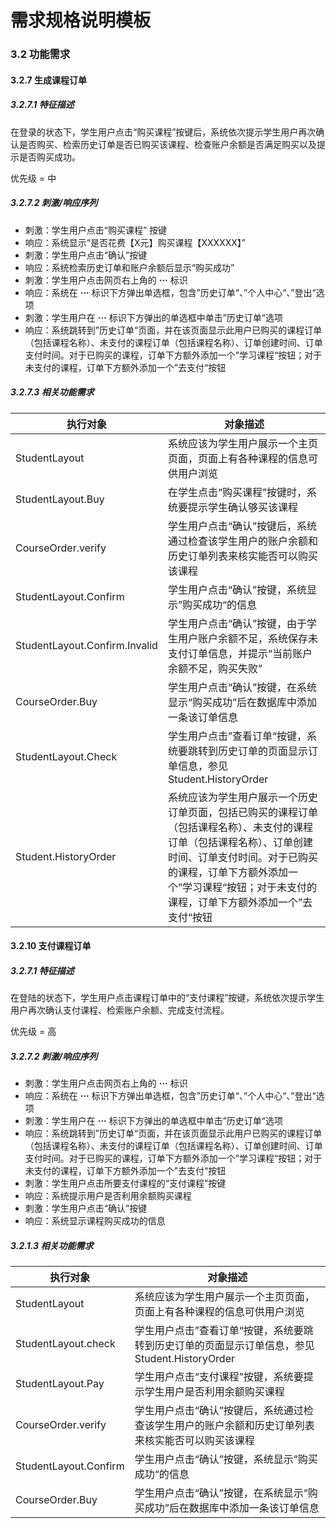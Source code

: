 # 需求规格说明模板
### 3.2 功能需求
#### 3.2.7  生成课程订单
##### 3.2.7.1 特征描述

在登录的状态下，学生用户点击“购买课程”按键后，系统依次提示学生用户再次确认是否购买、检索历史订单是否已购买该课程、检查账户余额是否满足购买以及提示是否购买成功。

优先级 = 中

##### 3.2.7.2 刺激/响应序列

- 刺激：学生用户点击“购买课程” 按键
- 响应：系统显示“是否花费【X元】购买课程【XXXXXX】”
- 刺激：学生用户点击“确认”按键
- 响应：系统检索历史订单和账户余额后显示“购买成功”
- 刺激：学生用户点击网页右上角的 **···** 标识
- 响应：系统在 **···** 标识下方弹出单选框，包含”历史订单“、”个人中心“、”登出“选项
- 刺激：学生用户在 **···** 标识下方弹出的单选框中单击”历史订单“选项
- 响应：系统跳转到”历史订单“页面，并在该页面显示此用户已购买的课程订单（包括课程名称）、未支付的课程订单（包括课程名称）、订单创建时间、订单支付时间。对于已购买的课程，订单下方额外添加一个”学习课程“按钮；对于未支付的课程，订单下方额外添加一个”去支付“按钮

##### 3.2.7.3 相关功能需求

| 执行对象                      | 对象描述                                                     |
| ----------------------------- | ------------------------------------------------------------ |
| StudentLayout                 | 系统应该为学生用户展示一个主页页面，页面上有各种课程的信息可供用户浏览 |
| StudentLayout.Buy             | 在学生点击“购买课程”按键时，系统要提示学生确认够买该课程     |
| CourseOrder.verify            | 学生用户点击“确认”按键后，系统通过检查该学生用户的账户余额和历史订单列表来核实能否可以购买该课程 |
| StudentLayout.Confirm         | 学生用户点击“确认”按键，系统显示”购买成功“的信息             |
| StudentLayout.Confirm.Invalid | 学生用户点击“确认”按键，由于学生用户账户余额不足，系统保存未支付订单信息，并提示“当前账户余额不足，购买失败” |
| CourseOrder.Buy               | 学生用户点击“确认”按键，在系统显示“购买成功”后在数据库中添加一条该订单信息 |
| StudentLayout.Check           | 学生用户点击”查看订单“按键，系统要跳转到历史订单的页面显示订单信息，参见Student.HistoryOrder |
| Student.HistoryOrder          | 系统应该为学生用户展示一个历史订单页面，包括已购买的课程订单（包括课程名称）、未支付的课程订单（包括课程名称）、订单创建时间、订单支付时间。对于已购买的课程，订单下方额外添加一个”学习课程“按钮；对于未支付的课程，订单下方额外添加一个”去支付“按钮 |



#### 3.2.10  支付课程订单

##### 3.2.7.1 特征描述

在登陆的状态下，学生用户点击课程订单中的“支付课程”按键，系统依次提示学生用户再次确认支付课程、检索账户余额、完成支付流程。

优先级 = 高

##### 3.2.7.2 刺激/响应序列

- 刺激：学生用户点击网页右上角的 **···** 标识
- 响应：系统在 **···** 标识下方弹出单选框，包含”历史订单“、”个人中心“、”登出“选项
- 刺激：学生用户在 **···** 标识下方弹出的单选框中单击”历史订单“选项
- 响应：系统跳转到”历史订单“页面，并在该页面显示此用户已购买的课程订单（包括课程名称）、未支付的课程订单（包括课程名称）、订单创建时间、订单支付时间。对于已购买的课程，订单下方额外添加一个”学习课程“按钮；对于未支付的课程，订单下方额外添加一个”去支付“按钮
- 刺激：学生用户点击所要支付课程的“支付课程”按键
- 响应：系统提示用户是否利用余额购买课程
- 刺激：学生用户点击“确认”按键
- 响应：系统显示课程购买成功的信息

##### 3.2.1.3 相关功能需求

| 执行对象              | 对象描述                                                     |
| --------------------- | ------------------------------------------------------------ |
| StudentLayout         | 系统应该为学生用户展示一个主页页面，页面上有各种课程的信息可供用户浏览 |
| StudentLayout.check   | 学生用户点击”查看订单“按键，系统要跳转到历史订单的页面显示订单信息，参见Student.HistoryOrder |
| StudentLayout.Pay     | 学生用户点击“支付课程”按键，系统要提示学生用户是否利用余额购买课程 |
| CourseOrder.verify            | 学生用户点击“确认”按键后，系统通过检查该学生用户的账户余额和历史订单列表来核实能否可以购买该课程 |
| StudentLayout.Confirm | 学生用户点击“确认”按键，系统显示”购买成功“的信息             |
| CourseOrder.Buy               | 学生用户点击“确认”按键，在系统显示“购买成功”后在数据库中添加一条该订单信息 |


